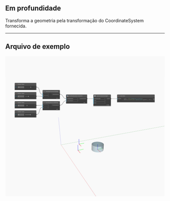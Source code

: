 ## Em profundidade
Transforma a geometria pela transformação do CoordinateSystem fornecida.
___
## Arquivo de exemplo

![Transform (cs)](./Autodesk.DesignScript.Geometry.Geometry.Transform(geometry,%20cs)_img.jpg)


